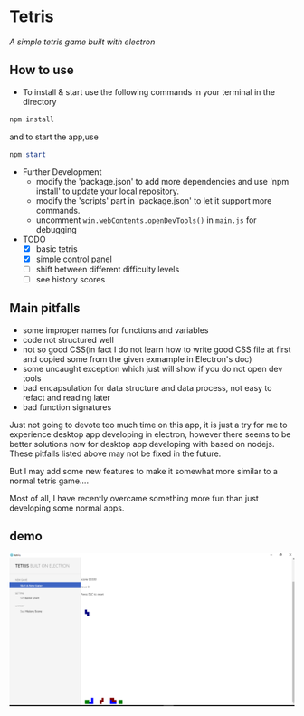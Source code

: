 # Tetris

_A simple tetris game built with electron_

## How to use
- To install & start 
use the following commands in your terminal in the directory
```Powershell
npm install
```
and to start the app,use
```Powershell
npm start
```
- Further Development
  - modify the 'package.json' to add more dependencies and use 'npm install' to update your local repository.
  - modify the 'scripts' part in 'package.json' to let it support more commands.
  - uncomment ```win.webContents.openDevTools()``` in `main.js` for debugging
- TODO 
  - [x] basic tetris
  - [x] simple control panel 
  - [ ] shift between different difficulty levels 
  - [ ] see history scores

## Main pitfalls
- some improper names for functions and variables
- code not structured well
- not so good CSS(in fact I do not learn how to write good CSS file at first and copied some from the given exmample in Electron's doc)
- some uncaught exception which just will show if you do not open dev tools
- bad encapsulation for data structure and data process, not easy to refact and reading later
- bad function signatures

Just not going to devote too much time on this app, it is just a try for me to experience desktop app developing in electron, however there seems to be better solutions now for desktop app developing with based on nodejs. These pitfalls listed above may not be fixed in the future.

But I may add some new features to make it somewhat more similar to a normal tetris game....

Most of all, I have recently overcame something more fun than just developing some normal apps.

## demo
![playing pic](./assets/img/screenShot1.PNG)

